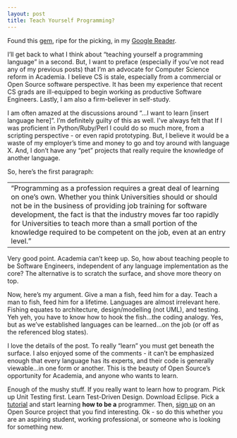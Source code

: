 ```yaml
---
layout: post
title: Teach Yourself Programming?
---
```


Found this
[gem](http://weblog.raganwald.com/2007/10/challenge-of-teaching-yourself.html),
ripe for the picking, in my [Google
Reader](http://www.google.com/reader).

I’ll get back to what I think about “teaching yourself a programming
language” in a second. But, I want to preface (especially if you’ve not
read any of my previous posts) that I’m an advocate for Computer Science
reform in Academia. I believe CS is stale, especially from a commercial
or Open Source software perspective. It has been my experience that
recent CS grads are ill-equipped to begin working as productive Software
Engineers. Lastly, I am also a firm-believer in self-study.

I am often amazed at the discussions around “…I want to learn \[insert
language here\]”. I’m definitely guilty of this as well. I’ve always
felt that If I was proficient in Python/Ruby/Perl I could do so much
more, from a scripting perspective - or even rapid prototyping. But, I
believe it would be a waste of my employer’s time and money to go and
toy around with language X. And, I don’t have any “pet” projects that
really require the knowledge of another language.

So, here’s the first paragraph:

|                                                                                                                                                                                                                                                                                                                                                                                                |
|------------------------------------------------------------------------------------------------------------------------------------------------------------------------------------------------------------------------------------------------------------------------------------------------------------------------------------------------------------------------------------------------|
| “Programming as a profession requires a great deal of learning on one’s own. Whether you think Universities should or should not be in the business of providing job training for software development, the fact is that the industry moves far too rapidly for Universities to teach more than a small portion of the knowledge required to be competent on the job, even at an entry level.” |

Very good point. Academia can’t keep up. So, how about teaching people
to be Software Engineers, independent of any language implementation as
the core? The alternative is to scratch the surface, and shove more
theory on top.

Now, here’s my argument. Give a man a fish, feed him for a day. Teach a
man to fish, feed him for a lifetime. Languages are almost irrelevant
here. Fishing equates to architecture, design/modelling (not UML), and
testing. Yeh yeh, you have to know how to hook the fish…the coding
analogy. Yes, but as we’ve established languages can be learned…on the
job (or off as the referenced blog states).

I love the details of the post. To really “learn” you must get beneath
the surface. I also enjoyed some of the comments - it can’t be
emphasized enough that every language has its experts, and their code is
generally viewable…in one form or another. This is the beauty of Open
Source’s opportunity for Academia, and anyone who wants to learn.

Enough of the mushy stuff. If you really want to learn how to program.
Pick up Unit Testing first. Learn Test-Driven Design. Download Eclipse.
Pick a
[tutorial](http://www.google.com/search?q=eclipse+junit+tutorial&ie=utf-8&oe=utf-8&aq=t&rls=org.mozilla:en-US:official&client=firefox-a)
and start learning **how to be a** programmer. Then, [sign
up](http://www.oss-watch.ac.uk/resources/toptipscommunities.xml) on an
Open Source project that you find interesting. Ok - so do this whether
you are an aspiring student, working professional, or someone who is
looking for something new.
